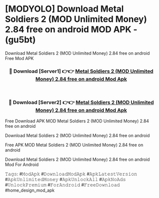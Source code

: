 # [MODYOLO] Download Metal Soldiers 2 (MOD Unlimited Money) 2.84 free on android MOD APK - (gu5bt)
Download Metal Soldiers 2 (MOD Unlimited Money) 2.84 free on android Free Mod APK

<div align="center">
<h3>🔴 Download [Server1] 👉👉 <a href="https://apk-comot.site?title=Metal_Soldiers_2_(MOD_Unlimited_Money)_2.84_free_on_android">Metal Soldiers 2 (MOD Unlimited Money) 2.84 free on android Mod Apk</a></h3><br>

<h3>🔴 Download [Server2] 👉👉 <a href="https://apk-comot.site?title=Metal_Soldiers_2_(MOD_Unlimited_Money)_2.84_free_on_android">Metal Soldiers 2 (MOD Unlimited Money) 2.84 free on android Mod Apk</a></h3>
</div>


Free Download APK MOD Metal Soldiers 2 (MOD Unlimited Money) 2.84 free on android

Download Metal Soldiers 2 (MOD Unlimited Money) 2.84 free on android 

Free APK MOD Metal Soldiers 2 (MOD Unlimited Money) 2.84 free on android 

Download Metal Soldiers 2 (MOD Unlimited Money) 2.84 free on android Mod For Android

𝚃𝚊𝚐𝚜: #𝙼𝚘𝚍𝙰𝚙𝚔 #𝙳𝚘𝚠𝚗𝚕𝚘𝚊𝚍𝙼𝚘𝚍𝙰𝚙𝚔 #𝙰𝚙𝚔𝙻𝚊𝚝𝚎𝚜𝚝𝚅𝚎𝚛𝚜𝚒𝚘𝚗 #𝙰𝚙𝚔𝚄𝚗𝚕𝚒𝚖𝚒𝚝𝚎𝚍𝙼𝚘𝚗𝚎𝚢 #𝙰𝚙𝚔𝚄𝚗𝚕𝚘𝚌𝚔𝙰𝚕𝚕 #𝙰𝚙𝚔𝙽𝚘𝙰𝚍𝚜 #𝚄𝚗𝚕𝚘𝚌𝚔𝙿𝚛𝚎𝚖𝚒𝚞𝚖 #𝙵𝚘𝚛𝙰𝚗𝚍𝚛𝚘𝚒𝚍 #𝙵𝚛𝚎𝚎𝙳𝚘𝚠𝚗𝚕𝚘𝚊𝚍 #home_design_mod_apk